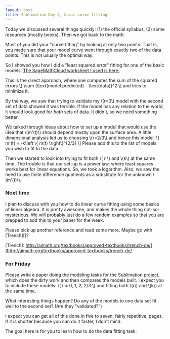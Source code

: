 ```yaml
---
layout: post
title: Sublimation Day 2, basic curve fitting
---
```


Today we discussed several things quickly: (1) the official syllabus, (2) some
resources (mostly books). Then we got back to the math.

Most of you did your "curve fitting" by looking at only two points. That is,
you made sure that your model curve went through exactly two of the data points.
This is not usually the optimal way.

So I showed you how I did a "least squared error" fitting for one of the basic models.
[The SageMathCloud worksheet I used is here.](https://cloud.sagemath.com/projects/36700d99-c2a8-4515-86e5-c925d1af1355/files/Differential%20Equations%20Stuff/Sublimation%20Project/Submlimation-Day2-Hitchman.sagews)

This is the direct approach, where one computes the sum of the squared errors
\\[ \sum (\text{model predicted} - \text{data})^2 \\]
and tries to minimize it.

By the way, we saw that trying to validate my \\(r=0\\) model with the second set of
data showed it was terrible. If the model has any relation to the world, it should
look good for _both_ sets of data. It didn't, so we need something better.

We talked through ideas about how to set up a model that would use the idea that
\\(m'(t)\\) should depend mostly upon the surface area. A little dimensional analysis
led us to choosing \\(r=2/3\\) and hence this model:
\\[ m'(t) = -k\left \\{ m(t) \right\\}^{2/3} \\]
Please add this to the list of models you wish to fit to the data.

Then we started to look into trying to fit both \\( r \\) and \\(k\\) at the same
time. The trouble is that our set-up is a power law, where least squares works best
for linear equations. So, we took a logarithm. Also, we saw the need to use
finite difference quotients as a substitute for the unknown \\(m'(t)\\).

### Next time

I plan to discuss with you how to do linear curve fitting using some basics of linear
algebra. It is pretty awesome, and makes the whole thing not-so-mysterious.
We will probably just do a few random examples so that you are prepped to add this
to your paper for the week.

Please pick up another reference and read some more. Maybe go with [Trench][]?

[Trench]: http://aimath.org/textbooks/approved-textbooks/trench-de/](http://aimath.org/textbooks/approved-textbooks/trench-de/

### For Friday

Please write a paper doing the modeling tasks for the Sublimation project, which
does the dirty work and then compares the models built. I expect you to include
these models: \\( r = 0, 1, 2, 2/3 \\) and fitting both \\(r\\) and \\(k\\) at the
same time.

What interesting things happen? Do any of the models to one data set fit well to the
second set? (Are they "validated?")

I expect you can get all of this done in five to seven, fairly repetitive, pages.
If it is shorter because you can do it faster, I don't mind.

The goal here is for you to learn how to do the data fitting task.
